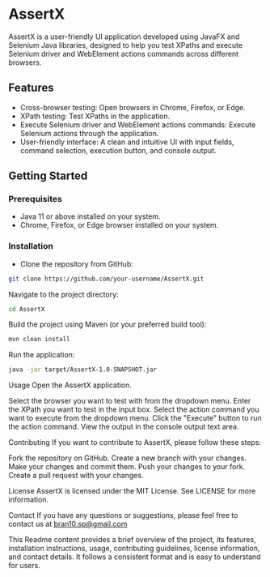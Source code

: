 # AssertX

AssertX is a user-friendly UI application developed using JavaFX and Selenium Java libraries, designed to help you test XPaths and execute Selenium driver and WebElement actions commands across different browsers.

## Features

* Cross-browser testing: Open browsers in Chrome, Firefox, or Edge.
* XPath testing: Test XPaths in the application.
* Execute Selenium driver and WebElement actions commands: Execute Selenium actions through the application.
* User-friendly interface: A clean and intuitive UI with input fields, command selection, execution button, and console output.

## Getting Started

### Prerequisites

* Java 11 or above installed on your system.
* Chrome, Firefox, or Edge browser installed on your system.

### Installation

- Clone the repository from GitHub:

```bash
git clone https://github.com/your-username/AssertX.git
```

Navigate to the project directory:

```bash
cd AssertX
```

Build the project using Maven (or your preferred build tool):

```bash
mvn clean install
```

Run the application:

```bash
java -jar target/AssertX-1.0-SNAPSHOT.jar
```

Usage
Open the AssertX application.

Select the browser you want to test with from the dropdown menu.
Enter the XPath you want to test in the input box.
Select the action command you want to execute from the dropdown menu.
Click the "Execute" button to run the action command.
View the output in the console output text area.

Contributing
If you want to contribute to AssertX, please follow these steps:

Fork the repository on GitHub.
Create a new branch with your changes.
Make your changes and commit them.
Push your changes to your fork.
Create a pull request with your changes.

License
AssertX is licensed under the MIT License. See LICENSE for more information.

Contact
If you have any questions or suggestions, please feel free to contact us at bran10.sp@gmail.com

This Readme content provides a brief overview of the project, its features, installation instructions, usage, contributing guidelines, license information, and contact details. It follows a consistent format and is easy to understand for users.